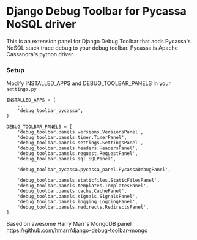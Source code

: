 # Django Debug Toolbar for Pycassa NoSQL driver
This is an extension panel for Django Debug Toolbar that adds Pycassa's NoSQL stack trace debug to your debug toolbar. Pycassa is Apache Cassandra's python driver. 

### Setup
Modify INSTALLED_APPS and DEBUG_TOOLBAR_PANELS in your `settings.py` 

```
INSTALLED_APPS = (
    ...
    'debug_toolbar_pycassa',
)
```

```
DEBUG_TOOLBAR_PANELS = [
    'debug_toolbar.panels.versions.VersionsPanel',
    'debug_toolbar.panels.timer.TimerPanel',
    'debug_toolbar.panels.settings.SettingsPanel',
    'debug_toolbar.panels.headers.HeadersPanel',
    'debug_toolbar.panels.request.RequestPanel',
    'debug_toolbar.panels.sql.SQLPanel',
    
    'debug_toolbar_pycassa.pycassa_panel.PycassaDebugPanel',
    
    'debug_toolbar.panels.staticfiles.StaticFilesPanel',
    'debug_toolbar.panels.templates.TemplatesPanel',
    'debug_toolbar.panels.cache.CachePanel',
    'debug_toolbar.panels.signals.SignalsPanel',
    'debug_toolbar.panels.logging.LoggingPanel',
    'debug_toolbar.panels.redirects.RedirectsPanel',
]
```

Based on awesome Harry Marr's MongoDB panel
https://github.com/hmarr/django-debug-toolbar-mongo